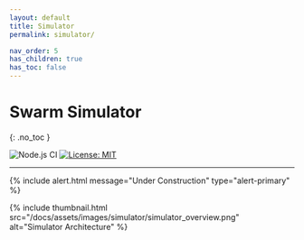 ```yaml
---
layout: default
title: Simulator
permalink: simulator/

nav_order: 5
has_children: true
has_toc: false
---
```


# Swarm Simulator
{: .no_toc }

![Node.js CI](https://github.com/Pera-Swarm/e15-fyp-swarm-server/workflows/Node.js%20CI/badge.svg) 
[![License: MIT](https://img.shields.io/badge/License-MIT-blue.svg)](https://opensource.org/licenses/MIT)

---

{% include alert.html message="Under Construction" type="alert-primary" %}

{% include thumbnail.html src="/docs/assets/images/simulator/simulator_overview.png" alt="Simulator Architecture" %}
